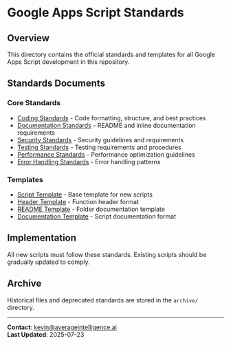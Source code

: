 # Google Apps Script Standards

## Overview
This directory contains the official standards and templates for all Google Apps Script development in this repository.

## Standards Documents

### Core Standards
- [Coding Standards](coding-standards.md) - Code formatting, structure, and best practices
- [Documentation Standards](documentation-standards.md) - README and inline documentation requirements  
- [Security Standards](security-standards.md) - Security guidelines and requirements
- [Testing Standards](testing-standards.md) - Testing requirements and procedures
- [Performance Standards](performance-standards.md) - Performance optimization guidelines
- [Error Handling Standards](error-handling-standards.md) - Error handling patterns

### Templates
- [Script Template](templates/script-template.gs) - Base template for new scripts
- [Header Template](templates/script-header-template.gs) - Function header format
- [README Template](templates/readme-template.md) - Folder documentation template
- [Documentation Template](templates/documentation-template.md) - Script documentation format

## Implementation
All new scripts must follow these standards. Existing scripts should be gradually updated to comply.

## Archive
Historical files and deprecated standards are stored in the `archive/` directory.

---
**Contact**: kevin@averageintelligence.ai  
**Last Updated**: 2025-07-23

